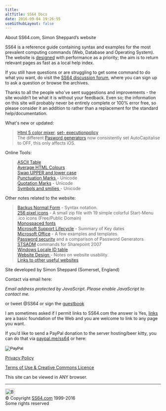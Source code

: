 ```yaml
---
title:
altTitle: SS64 Docs
date: 2016-09-04 19:26:55
useGithubLayout: false
---
```

<!-- #BeginLibraryItem "/Library/head_docs.lbi" --><!-- #EndLibraryItem --><p>About SS64.com, Simon Sheppard’s website</p>
<p>SS64 is a reference guide containing syntax and examples for the most prevalent computing commands (Web, Database and Operating System). The website is <a href="site.html">designed</a> with performance as a priority; the aim is to return relevant pages as fast as a local help index.</p>
<p>If you still have questions or are struggling to get some command to do what you want, do visit the <a href="http://www.ss64.org/">SS64 discussion forum</a>, where you can sign up to ask a question or browse the archives. </p>
<p>Thanks to all the people who've sent suggestions and improvements - the site wouldn’t be what it is without your feedback. Even so; the information on this site will probably never be entirely complete or 100% error free, so please consider it an addition to rather than a replacement for the standard help/documentation.</p>
<p>What's new or updated:</p>
<blockquote>
<p><a href="../colour.html">Html 5 color mixer</a>, <a href="../ps/set-executionpolicy.html">set- executionpolicy</a><br>
The different <a href="../pass/index.html">Pasword generators</a> now consistently set AutoCapitalise to OFF, this only affects iOS.<br>
</p>
</blockquote>
<p>Online Tools:</p>
<blockquote>
<p>
<a href="../ascii.html">ASCII Table</a><br>
<a href="../colour.html">Average HTML Colours</a><br>
<a href="../case.html">Swap UPPER and lower case</a><a href="../nt/syntax-brackets.html"></a><br>
<a href="../unicode.html">Punctuation Marks </a> - Unicode<br>
<a href="../quotes.html">Quotation Marks</a> - Unicode<br>
<a href="../symbols.html">Symbols and smilies</a><a href="http://ss64.com/docs/unicode.html"> </a> - Unicode</p>
</blockquote>
<p>Other notes related to the website:</p>
<blockquote>
<p><a href="bnf.html">Backus Normal Form</a> - Syntax notation.<br>
<a href="icons.zip">256 pixel icons</a> - A small zip file with 19 simple colorful Start-Menu .ico icons (Free/Public Domain)<br>
<a href="../fonts.html">Monospaced fonts</a><br>
<a href="lifecycle.html">Microsoft Support Lifecycle</a> - Summary of Key dates<br>
<a href="../office/index.html">Microsoft Office</a> - A few examples and templates.<br>
<a href="security.html">Password security</a> and a comparison of Password Generators<br>
<a href="stsadm.html">STSADM</a> commands for Sharepoint 2007<br>
<a href="../locale.html">Windows Locale ID table</a> <br>
<a href="site.html">Website Design </a>- Notes on website usability.<br>
<a href="../links/index.html" title="Other sites you may like">Links to other useful websites</a></p>
</blockquote>
<p>Site developed by Simon Sheppard (Somerset, England) </p>
<p>Contact via email here:
<script type="text/javascript">

<!--
// SpamProof Spambait email Script 1.0 by Joseph McLean <flux@thecentre.com> - freeware
// Linktext is the text you want folks to see and click upon.
// email1 & email2 are the text on either side of your email address's @ sign.

var linktext = "mailto";
var email1 = "Website";
var email2 = "SS64.com";

document.write("<a title='javascript required' href=" + "mail" + "to:" + email1 + "@" + email2 + ">" + linktext + "<\/a>")
//-->
  </script>
<noscript>
<p><i>Email address protected by JavaScript. Please enable JavaScript to contact me.</i></p>
</noscript>
or tweet @SS64 or sign the <a href="http://www.ss64.org/viewforum.php?id=1">guestbook</a> </p>
<p>I am sometimes asked if I permit links to SS64.com
the answer is Yes, <a href="http://www.chillingeffects.org/linking/faq.cgi">links</a> are a basic foundation of the Web and you are welcome to link to any page you want.</p>
<p>If you’d like to send a PayPal donation to the server hosting/beer kitty, you can do that via <a href="https://www.paypal.me/ss64">paypal.me/ss64</a> or here:</p>
<form action="https://www.paypal.com/cgi-bin/webscr" method="post">
<input type="hidden" name="cmd" value="_s-xclick">
<input type="hidden" name="hosted_button_id" value="J3MYQB3FWCEXE">
<input type="image" src="https://www.paypal.com/en_US/i/btn/btn_donate_SM.gif" name="submit" alt="PayPal" title="PayPal">
<img alt="" style="border:0;" src="https://www.paypal.com/en_GB/i/scr/pixel.gif" width="1" height="1">
</form>
<p><a href="../privacy.html">Privacy Policy</a></p>
<p><a href="copyright.html">Terms of Use &amp; Creative Commons Licence</a></p>
<p>This site can be viewed in ANY browser.</p><!-- #BeginLibraryItem "/Library/foot_menu.lbi" --><hr>
<div id="bl" class="footer"><a href="index.html#"><img src="../images/top.png" width="30" height="22" alt="Back to the Top"></a></div>
<div id="br" class="footer, tagline">© Copyright <a href="http://ss64.com/">SS64.com</a> 1999-2016<br>
Some rights reserved</div><!-- #EndLibraryItem -->
